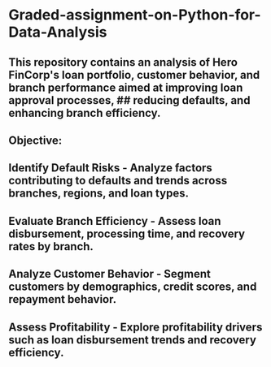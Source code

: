 # Graded-assignment-on-Python-for-Data-Analysis

## This repository contains an analysis of Hero FinCorp's loan portfolio, customer behavior, and branch performance aimed at improving loan approval processes, ## reducing defaults, and enhancing branch efficiency.

## Objective:
## Identify Default Risks - Analyze factors contributing to defaults and trends across branches, regions, and loan types.
## Evaluate Branch Efficiency - Assess loan disbursement, processing time, and recovery rates by branch.
## Analyze Customer Behavior - Segment customers by demographics, credit scores, and repayment behavior.
## Assess Profitability - Explore profitability drivers such as loan disbursement trends and recovery efficiency.
